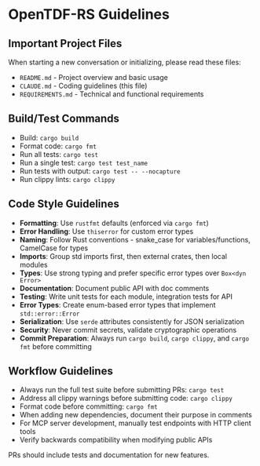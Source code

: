 # OpenTDF-RS Guidelines

## Important Project Files
When starting a new conversation or initializing, please read these files:
- `README.md` - Project overview and basic usage
- `CLAUDE.md` - Coding guidelines (this file)
- `REQUIREMENTS.md` - Technical and functional requirements

## Build/Test Commands

- Build: `cargo build`
- Format code: `cargo fmt`
- Run all tests: `cargo test`
- Run a single test: `cargo test test_name`
- Run tests with output: `cargo test -- --nocapture`
- Run clippy lints: `cargo clippy`

## Code Style Guidelines

- **Formatting**: Use `rustfmt` defaults (enforced via `cargo fmt`)
- **Error Handling**: Use `thiserror` for custom error types
- **Naming**: Follow Rust conventions - snake_case for variables/functions, CamelCase for types
- **Imports**: Group std imports first, then external crates, then local modules
- **Types**: Use strong typing and prefer specific error types over `Box<dyn Error>`
- **Documentation**: Document public API with doc comments
- **Testing**: Write unit tests for each module, integration tests for API
- **Error Types**: Create enum-based error types that implement `std::error::Error`
- **Serialization**: Use `serde` attributes consistently for JSON serialization
- **Security**: Never commit secrets, validate cryptographic operations
- **Commit Preparation**: Always run `cargo build`, `cargo clippy`, and `cargo fmt` before committing

## Workflow Guidelines

- Always run the full test suite before submitting PRs: `cargo test`
- Address all clippy warnings before submitting code: `cargo clippy`
- Format code before committing: `cargo fmt`
- When adding new dependencies, document their purpose in comments
- For MCP server development, manually test endpoints with HTTP client tools
- Verify backwards compatibility when modifying public APIs

PRs should include tests and documentation for new features.